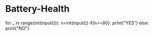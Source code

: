 # Battery-Health
for _ in range(int(input())):
    n=int(input())
    if(n>=80):
        print("YES")
    else:
        print("NO")
